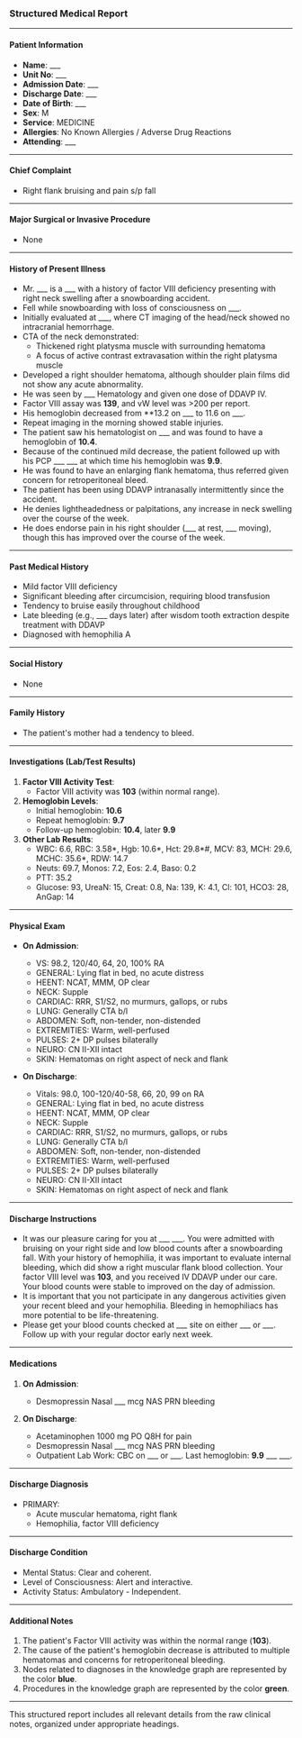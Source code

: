 ### Structured Medical Report

---

#### **Patient Information**
- **Name**: ___  
- **Unit No**: ___  
- **Admission Date**: ___  
- **Discharge Date**: ___  
- **Date of Birth**: ___  
- **Sex**: M  
- **Service**: MEDICINE  
- **Allergies**: No Known Allergies / Adverse Drug Reactions  
- **Attending**: ___  

---

#### **Chief Complaint**
- Right flank bruising and pain s/p fall  

---

#### **Major Surgical or Invasive Procedure**  
- None  

---

#### **History of Present Illness**  
- Mr. ___ is a ___ with a history of factor VIII deficiency presenting with right neck swelling after a snowboarding accident.  
- Fell while snowboarding with loss of consciousness on ___.  
- Initially evaluated at ___, where CT imaging of the head/neck showed no intracranial hemorrhage.  
- CTA of the neck demonstrated:  
  - Thickened right platysma muscle with surrounding hematoma  
  - A focus of active contrast extravasation within the right platysma muscle  
- Developed a right shoulder hematoma, although shoulder plain films did not show any acute abnormality.  
- He was seen by ___ Hematology and given one dose of DDAVP IV.  
- Factor VIII assay was **139**, and vW level was >200 per report.  
- His hemoglobin decreased from **13.2 on ___ to 11.6 on ___.  
- Repeat imaging in the morning showed stable injuries.  
- The patient saw his hematologist on ___ and was found to have a hemoglobin of **10.4**.  
- Because of the continued mild decrease, the patient followed up with his PCP ___ ___ at which time his hemoglobin was **9.9**.  
- He was found to have an enlarging flank hematoma, thus referred given concern for retroperitoneal bleed.  
- The patient has been using DDAVP intranasally intermittently since the accident.  
- He denies lightheadedness or palpitations, any increase in neck swelling over the course of the week.  
- He does endorse pain in his right shoulder (___ at rest, ___ moving), though this has improved over the course of the week.  

---

#### **Past Medical History**  
- Mild factor VIII deficiency  
- Significant bleeding after circumcision, requiring blood transfusion  
- Tendency to bruise easily throughout childhood  
- Late bleeding (e.g., ___ days later) after wisdom tooth extraction despite treatment with DDAVP  
- Diagnosed with hemophilia A  

---

#### **Social History**  
- None  

---

#### **Family History**  
- The patient's mother had a tendency to bleed.  

---

#### **Investigations (Lab/Test Results)**  
1. **Factor VIII Activity Test**:  
   - Factor VIII activity was **103** (within normal range).  
2. **Hemoglobin Levels**:  
   - Initial hemoglobin: **10.6**  
   - Repeat hemoglobin: **9.7**  
   - Follow-up hemoglobin: **10.4**, later **9.9**  
3. **Other Lab Results**:  
   - WBC: 6.6, RBC: 3.58*, Hgb: 10.6*, Hct: 29.8*#, MCV: 83, MCH: 29.6, MCHC: 35.6*, RDW: 14.7  
   - Neuts: 69.7, Monos: 7.2, Eos: 2.4, Baso: 0.2  
   - PTT: 35.2  
   - Glucose: 93, UreaN: 15, Creat: 0.8, Na: 139, K: 4.1, Cl: 101, HCO3: 28, AnGap: 14  

---

#### **Physical Exam**  
- **On Admission**:  
  - VS: 98.2, 120/40, 64, 20, 100% RA  
  - GENERAL: Lying flat in bed, no acute distress  
  - HEENT: NCAT, MMM, OP clear  
  - NECK: Supple  
  - CARDIAC: RRR, S1/S2, no murmurs, gallops, or rubs  
  - LUNG: Generally CTA b/l  
  - ABDOMEN: Soft, non-tender, non-distended  
  - EXTREMITIES: Warm, well-perfused  
  - PULSES: 2+ DP pulses bilaterally  
  - NEURO: CN II-XII intact  
  - SKIN: Hematomas on right aspect of neck and flank  

- **On Discharge**:  
  - Vitals: 98.0, 100-120/40-58, 66, 20, 99 on RA  
  - GENERAL: Lying flat in bed, no acute distress  
  - HEENT: NCAT, MMM, OP clear  
  - NECK: Supple  
  - CARDIAC: RRR, S1/S2, no murmurs, gallops, or rubs  
  - LUNG: Generally CTA b/l  
  - ABDOMEN: Soft, non-tender, non-distended  
  - EXTREMITIES: Warm, well-perfused  
  - PULSES: 2+ DP pulses bilaterally  
  - NEURO: CN II-XII intact  
  - SKIN: Hematomas on right aspect of neck and flank  

---

#### **Discharge Instructions**  
- It was our pleasure caring for you at ___ ___. You were admitted with bruising on your right side and low blood counts after a snowboarding fall. With your history of hemophilia, it was important to evaluate internal bleeding, which did show a right muscular flank blood collection. Your factor VIII level was **103**, and you received IV DDAVP under our care. Your blood counts were stable to improved on the day of admission.  
- It is important that you not participate in any dangerous activities given your recent bleed and your hemophilia. Bleeding in hemophiliacs has more potential to be life-threatening.  
- Please get your blood counts checked at ___ site on either ___ or ___. Follow up with your regular doctor early next week.  

---

#### **Medications**  
1. **On Admission**:  
   - Desmopressin Nasal ___ mcg NAS PRN bleeding  

2. **On Discharge**:  
   - Acetaminophen 1000 mg PO Q8H for pain  
   - Desmopressin Nasal ___ mcg NAS PRN bleeding  
   - Outpatient Lab Work: CBC on ___ or ___. Last hemoglobin: **9.9** ___ ___.  

---

#### **Discharge Diagnosis**  
- PRIMARY:  
  - Acute muscular hematoma, right flank  
  - Hemophilia, factor VIII deficiency  

---

#### **Discharge Condition**  
- Mental Status: Clear and coherent.  
- Level of Consciousness: Alert and interactive.  
- Activity Status: Ambulatory - Independent.  

--- 

#### **Additional Notes**  
1. The patient's Factor VIII activity was within the normal range (**103**).  
2. The cause of the patient's hemoglobin decrease is attributed to multiple hematomas and concerns for retroperitoneal bleeding.  
3. Nodes related to diagnoses in the knowledge graph are represented by the color **blue**.  
4. Procedures in the knowledge graph are represented by the color **green**.  

--- 

This structured report includes all relevant details from the raw clinical notes, organized under appropriate headings.